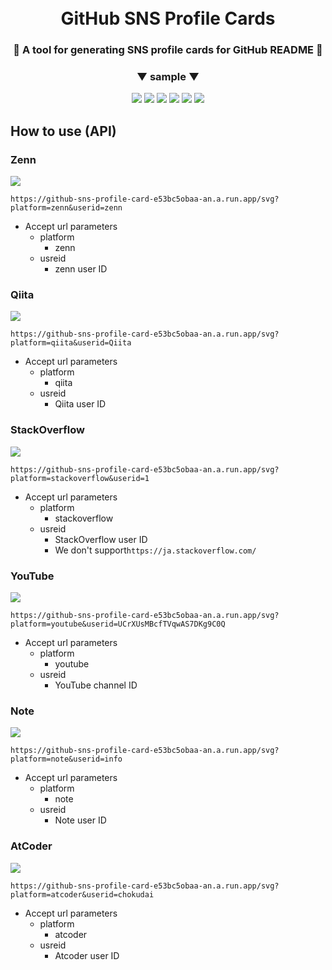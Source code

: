 　<div align="center">
   <h1>GitHub SNS Profile Cards</h1>
   <h3>🤩 A tool for generating SNS profile cards for GitHub README 🤩</h3>
   <h3>▼ sample ▼</h3>
   <img src="https://github-sns-profile-card-e53bc5obaa-an.a.run.app/svg?platform=zenn&userid=zenn"/>
   <img src="https://github-sns-profile-card-e53bc5obaa-an.a.run.app/svg?platform=qiita&userid=Qiita"/>
   <img src="https://github-sns-profile-card-e53bc5obaa-an.a.run.app/svg?platform=stackoverflow&userid=1"/>
   <img src="https://github-sns-profile-card-e53bc5obaa-an.a.run.app/svg?platform=youtube&userid=UCrXUsMBcfTVqwAS7DKg9C0Q"/>
   <img src="https://github-sns-profile-card-e53bc5obaa-an.a.run.app/svg?platform=note&userid=info"/>
   <img src="https://github-sns-profile-card-e53bc5obaa-an.a.run.app/svg?platform=atcoder&userid=chokudai"/>
</div>

## How to use (API)
### Zenn
<img src="https://github-sns-profile-card-e53bc5obaa-an.a.run.app/svg?platform=zenn&userid=zenn"/>

`https://github-sns-profile-card-e53bc5obaa-an.a.run.app/svg?platform=zenn&userid=zenn`
- Accept url parameters
  - platform
    - zenn
  - usreid
    - zenn user ID

### Qiita
<img src="https://github-sns-profile-card-e53bc5obaa-an.a.run.app/svg?platform=qiita&userid=Qiita"/>

`https://github-sns-profile-card-e53bc5obaa-an.a.run.app/svg?platform=qiita&userid=Qiita`
- Accept url parameters
  - platform
    - qiita
  - usreid
    - Qiita user ID

### StackOverflow
<img src="https://github-sns-profile-card-e53bc5obaa-an.a.run.app/svg?platform=stackoverflow&userid=1"/>

`https://github-sns-profile-card-e53bc5obaa-an.a.run.app/svg?platform=stackoverflow&userid=1`
- Accept url parameters
  - platform
    - stackoverflow
  - usreid
    - StackOverflow user ID
    - We don't support`https://ja.stackoverflow.com/`

### YouTube
<img src="https://github-sns-profile-card-e53bc5obaa-an.a.run.app/svg?platform=youtube&userid=UCrXUsMBcfTVqwAS7DKg9C0Q"/>

`https://github-sns-profile-card-e53bc5obaa-an.a.run.app/svg?platform=youtube&userid=UCrXUsMBcfTVqwAS7DKg9C0Q`
- Accept url parameters
  - platform
    - youtube
  - usreid
    - YouTube channel ID

### Note
<img src="https://github-sns-profile-card-e53bc5obaa-an.a.run.app/svg?platform=note&userid=info"/>

`https://github-sns-profile-card-e53bc5obaa-an.a.run.app/svg?platform=note&userid=info`
- Accept url parameters
  - platform
    - note
  - usreid
    - Note user ID
   
### AtCoder
<img src="https://github-sns-profile-card-e53bc5obaa-an.a.run.app/svg?platform=atcoder&userid=chokudai"/>

`https://github-sns-profile-card-e53bc5obaa-an.a.run.app/svg?platform=atcoder&userid=chokudai`
- Accept url parameters
  - platform
    - atcoder
  - usreid
    - Atcoder user ID
